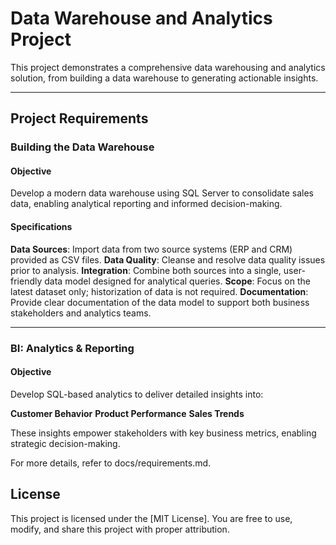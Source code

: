 # Data Warehouse and Analytics Project

This project demonstrates a comprehensive data warehousing and analytics solution, from building a data warehouse to generating actionable insights. 

---

## Project Requirements

### Building the Data Warehouse

#### Objective
Develop a modern data warehouse using SQL Server to consolidate sales data, enabling analytical reporting and informed decision-making.

#### Specifications
**Data Sources**: Import data from two source systems (ERP and CRM) provided as CSV files.
**Data Quality**: Cleanse and resolve data quality issues prior to analysis.
**Integration**: Combine both sources into a single, user-friendly data model designed for analytical queries.
**Scope**: Focus on the latest dataset only; historization of data is not required.
**Documentation**: Provide clear documentation of the data model to support both business stakeholders and analytics teams.

---

### BI: Analytics & Reporting 

#### Objective
Develop SQL-based analytics to deliver detailed insights into:

**Customer Behavior**
**Product Performance**
**Sales Trends**

These insights empower stakeholders with key business metrics, enabling strategic decision-making.

For more details, refer to docs/requirements.md.

## License
This project is licensed under the [MIT License]. You are free to use, modify, and share this project with proper attribution.
